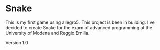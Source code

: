 # Snake
This is my first game using allegro5. This project is been in building. I've decided to create Snake for the exam of advanced programming at the University of Modena and Reggio Emilia.

Version 1.0
